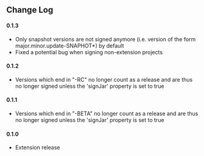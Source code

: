## Change Log

#### 0.1.3
* Only snapshot versions are not signed anymore (i.e. version of the form major.minor.update-SNAPHOT*) by default
* Fixed a potential bug when signing non-extension projects 

#### 0.1.2
* Versions which end in "-RC" no longer count as a release and are thus no longer signed unless the 'signJar' property is set to true

#### 0.1.1
* Versions which end in "-BETA" no longer count as a release and are thus no longer signed unless the 'signJar' property is set to true

#### 0.1.0 
* Extension release
